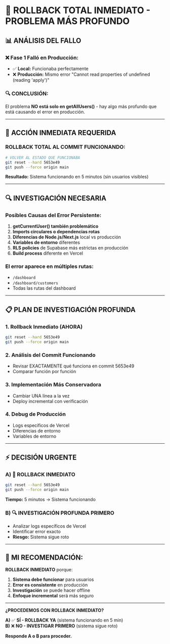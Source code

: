 # 🚨 ROLLBACK TOTAL INMEDIATO - PROBLEMA MÁS PROFUNDO

## 📊 **ANÁLISIS DEL FALLO**

### ❌ **Fase 1 Falló en Producción:**
- ✅ **Local:** Funcionaba perfectamente
- ❌ **Producción:** Mismo error "Cannot read properties of undefined (reading 'apply')"

### 🔍 **CONCLUSIÓN:**
El problema **NO está solo en getAllUsers()** - hay algo más profundo que está causando el error en producción.

---

## 🚨 **ACCIÓN INMEDIATA REQUERIDA**

### **ROLLBACK TOTAL AL COMMIT FUNCIONANDO:**

```bash
# VOLVER AL ESTADO QUE FUNCIONABA
git reset --hard 5653e49
git push --force origin main
```

**Resultado:** Sistema funcionando en 5 minutos (sin usuarios visibles)

---

## 🔍 **INVESTIGACIÓN NECESARIA**

### **Posibles Causas del Error Persistente:**

1. **getCurrentUser() también problemático**
2. **Imports circulares o dependencias rotas**
3. **Diferencias de Node.js/Next.js** local vs producción
4. **Variables de entorno** diferentes
5. **RLS policies** de Supabase más estrictas en producción
6. **Build process** diferente en Vercel

### **El error aparece en múltiples rutas:**
- `/dashboard` 
- `/dashboard/customers`
- Todas las rutas del dashboard

---

## 📋 **PLAN DE INVESTIGACIÓN PROFUNDA**

### **1. Rollback Inmediato (AHORA)**
```bash
git reset --hard 5653e49
git push --force origin main
```

### **2. Análisis del Commit Funcionando**
- Revisar EXACTAMENTE qué funciona en commit 5653e49
- Comparar función por función

### **3. Implementación Más Conservadora**
- Cambiar UNA línea a la vez
- Deploy incremental con verificación

### **4. Debug de Producción**
- Logs específicos de Vercel
- Diferencias de entorno
- Variables de entorno

---

## ⚡ **DECISIÓN URGENTE**

### **A) 🚨 ROLLBACK INMEDIATO**
```bash
git reset --hard 5653e49
git push --force origin main
```
**Tiempo:** 5 minutos → Sistema funcionando

### **B) 🔍 INVESTIGACIÓN PROFUNDA PRIMERO**
- Analizar logs específicos de Vercel
- Identificar error exacto
- **Riesgo:** Sistema sigue roto

---

## 🎯 **MI RECOMENDACIÓN:**

**ROLLBACK INMEDIATO** porque:
1. **Sistema debe funcionar** para usuarios
2. **Error es consistente** en producción
3. **Investigación** se puede hacer offline
4. **Enfoque incremental** será más seguro

---

**¿PROCEDEMOS CON ROLLBACK INMEDIATO?**

**A)** ✅ **SÍ - ROLLBACK YA** (sistema funcionando en 5 min)  
**B)** ❌ **NO - INVESTIGAR PRIMERO** (sistema sigue roto)

**Responde A o B para proceder.**